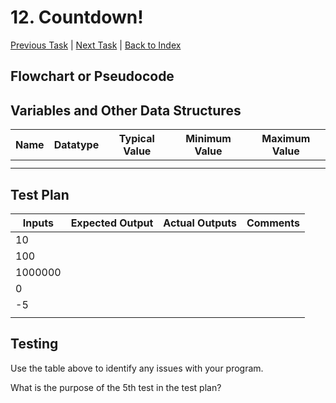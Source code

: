 # 12. Countdown!

[Previous Task](11_five_a_day.md) | [Next Task](13_times_tabler.md) | [Back to Index](00_index.md)

## Flowchart or Pseudocode

## Variables and Other Data Structures

|Name|Datatype|Typical Value|Minimum Value|Maximum Value|
|-|-|-|-|-|
| | | | | |
| | | | | |

## Test Plan
|Inputs|Expected Output|Actual Outputs|Comments|
|-|-|-|-|
|10| | | |
|100| | | |
|1000000| | | |
|0| | | |
|-5| | | |
| | | | |

## Testing

Use the table above to identify any issues with your program.

What is the purpose of the 5th test in the test plan?
